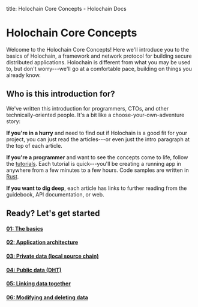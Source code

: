 title: Holochain Core Concepts - Holochain Docs

# Holochain Core Concepts

Welcome to the Holochain Core Concepts! Here we'll introduce you to the basics of Holochain, a framework and network protocol for building secure distributed applications. Holochain is different from what you may be used to, but don't worry---we'll go at a comfortable pace, building on things you already know.

## Who is this introduction for?

We've written this introduction for programmers, CTOs, and other technically-oriented people. It's a bit like a choose-your-own-adventure story:

**If you're in a hurry** and need to find out if Holochain is a good fit for your project, you can just read the articles---or even just the intro paragraph at the top of each article.

**If you're a programmer** and want to see the concepts come to life, follow the [tutorials](../tutorials/coreconcepts/). Each tutorial is quick---you'll be creating a running app in anywhere from a few minutes to a few hours. Code samples are written in [Rust](https://www.rust-lang.org/).

**If you want to dig deep**, each article has links to further reading from the guidebook, API documentation, or web.

## Ready? Let's get started

<div class="h-tile-container">
    <div class="h-tile tile-alt tile-concepts">
        <a href="1_the_basics">
            <h4>01: The basics</h4>
        </a>
    </div>
    <div class="h-tile tile-alt tile-concepts">
        <a href="2_application_architecture">
            <h4>02: Application architecture</h4>
        </a>
    </div>
    <div class="h-tile tile-alt tile-concepts">
        <a href="3_private_data">
            <h4>03: Private data <span>(local source chain)</span></h4>
        </a>
    </div>
    <div class="h-tile tile-alt tile-concepts">
        <a href="4_public_data_on_the_dht">
            <h4>04: Public data <span>(DHT)</span></h4>
        </a>
    </div>
    <div class="h-tile tile-alt tile-concepts">
        <a href="5_linking_data_together">
            <h4>05: Linking data together</h4>
        </a>
    </div>
    <div class="h-tile tile-alt tile-concepts">
        <a href="6_modifying_and_deleting_data">
            <h4>06: Modifying and deleting data</h4>
        </a>
    </div>
</div>